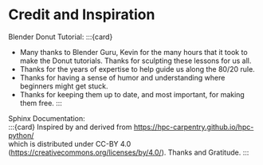 # Credit and Inspiration

Blender Donut Tutorial:
:::{card} 
- Many thanks to Blender Guru, Kevin for the many hours that it took to make the Donut tutorials. Thanks for sculpting these lessons for us all.  
- Thanks for the years of expertise to help guide us along the 80/20 rule. 
- Thanks for having a sense of humor and understanding where beginners might get stuck.
- Thanks for keeping them up to date, and most important, for making them free.
:::

<p></p>
<p></p>

Sphinx Documentation:  
:::{card} 
Inspired by and derived from https://hpc-carpentry.github.io/hpc-python/  
which is distributed under CC-BY 4.0 (https://creativecommons.org/licenses/by/4.0/).
Thanks and Gratitude.
:::
